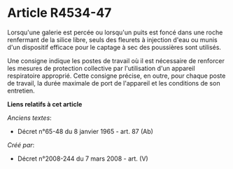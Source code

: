 # Article R4534-47

Lorsqu'une galerie est percée ou lorsqu'un puits est foncé dans une roche renfermant de la silice libre, seuls des fleurets à
injection d'eau ou munis d'un dispositif efficace pour le captage à sec des poussières sont utilisés.

Une consigne indique les postes de travail où il est nécessaire de renforcer les mesures de protection collective par
l'utilisation d'un appareil respiratoire approprié. Cette consigne précise, en outre, pour chaque poste de travail, la durée
maximale de port de l'appareil et les conditions de son entretien.

**Liens relatifs à cet article**

_Anciens textes_:

  - Décret n°65-48 du 8 janvier 1965 - art. 87 (Ab)

_Créé par_:

  - Décret n°2008-244 du 7 mars 2008 - art. (V)
